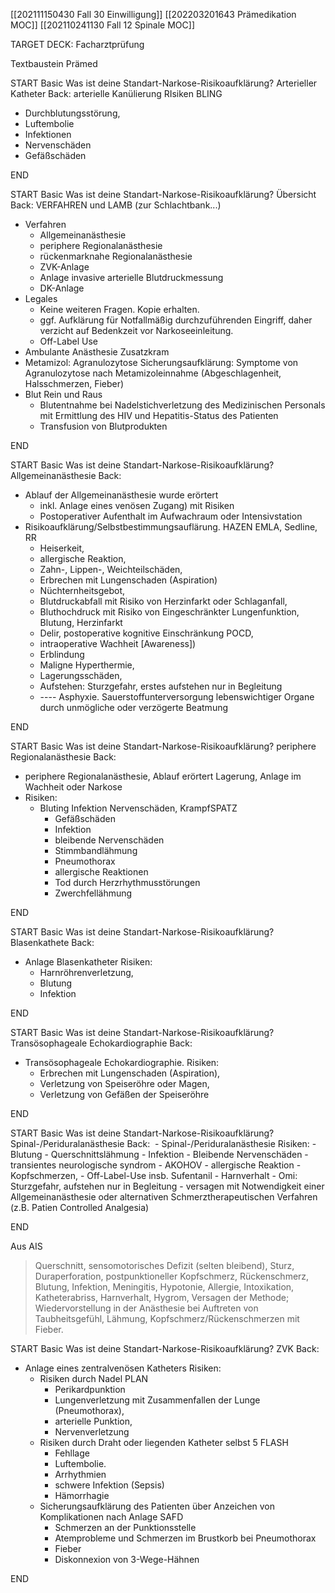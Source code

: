 [[202111150430 Fall 30 Einwilligung]]
[[202203201643 Prämedikation MOC]]
[[202110241130 Fall 12 Spinale MOC]]

TARGET DECK: Facharztprüfung

Textbaustein Prämed

START
Basic
Was ist deine Standart-Narkose-Risikoaufklärung? Arterieller Katheter
Back:
arterielle Kanülierung RIsiken BLING
- Durchblutungsstörung,
- Luftembolie
- Infektionen  
- Nervenschäden
- Gefäßschäden 
<!--ID: 1646311158448-->
END

START
Basic
Was ist deine Standart-Narkose-Risikoaufklärung? Übersicht
Back:
VERFAHREN und LAMB (zur Schlachtbank...)
- Verfahren
	- Allgemeinanästhesie
	- periphere Regionalanästhesie
	- rückenmarknahe Regionalanästhesie
	- ZVK-Anlage
	- Anlage invasive arterielle Blutdruckmessung
	- DK-Anlage
- Legales
	- Keine weiteren Fragen. Kopie erhalten.
	- ggf. Aufklärung für Notfallmäßig durchzuführenden Eingriff, daher verzicht auf Bedenkzeit vor Narkoseeinleitung.
	- Off-Label Use
- Ambulante Anästhesie Zusatzkram
- Metamizol: Agranulozytose Sicherungsaufklärung: Symptome von Agranulozytose nach Metamizoleinnahme (Abgeschlagenheit, Halsschmerzen, Fieber)
- Blut Rein und Raus
	- Blutentnahme bei Nadelstichverletzung des Medizinischen Personals mit Ermittlung des HIV und Hepatitis-Status des Patienten
	- Transfusion von Blutprodukten 
<!--ID: 1646310773329-->
END

START
Basic
Was ist deine Standart-Narkose-Risikoaufklärung? Allgemeinanästhesie
Back:
- Ablauf der Allgemeinanästhesie wurde erörtert
	- inkl. Anlage eines venösen Zugang) mit Risiken 
	- Postoperativer Aufenthalt im Aufwachraum oder Intensivstation
- Risikoaufklärung/Selbstbestimmungsauflärung. HAZEN EMLA, Sedline, RR
	- Heiserkeit, 
	- allergische Reaktion, 
	- Zahn-, Lippen-, Weichteilschäden, 
	- Erbrechen mit Lungenschaden (Aspiration)
	- Nüchternheitsgebot, 
	- Blutdruckabfall mit Risiko von Herzinfarkt oder Schlaganfall, 
	- Bluthochdruck mit Risiko von Eingeschränkter Lungenfunktion, Blutung, Herzinfarkt
	- Delir, postoperative kognitive Einschränkung POCD, 
	- intraoperative Wachheit [Awareness])
	- Erblindung
	- Maligne Hyperthermie, 
	- Lagerungsschäden, 
	- Aufstehen: Sturzgefahr, erstes aufstehen nur in Begleitung
	- ---- Asphyxie. Sauerstoffunterversorgung lebenswichtiger Organe durch unmögliche oder verzögerte Beatmung
<!--ID: 1646310773356-->
END

START
Basic
Was ist deine Standart-Narkose-Risikoaufklärung? periphere Regionalanästhesie
Back:
- periphere Regionalanästhesie, Ablauf erörtert Lagerung, Anlage im Wachheit oder Narkose
- Risiken: 
	- Bluting Infektion Nervenschäden, KrampfSPATZ
		- Gefäßschäden
		- Infektion
		- bleibende Nervenschäden
		- Stimmbandlähmung
		- Pneumothorax
		- allergische Reaktionen
		- Tod durch Herzrhythmusstörungen
		- Zwerchfellähmung
<!--ID: 1646310773368-->
END


START
Basic
Was ist deine Standart-Narkose-Risikoaufklärung? Blasenkathete
Back:
- Anlage Blasenkatheter Risiken:
	- Harnröhrenverletzung,
	- Blutung
	- Infektion
<!--ID: 1646310773380-->
END

START
Basic
Was ist deine Standart-Narkose-Risikoaufklärung? Transösophageale Echokardiographie
Back:
- Transösophageale Echokardiographie. Risiken: 
	- Erbrechen mit Lungenschaden (Aspiration), 
	- Verletzung von Speiseröhre oder Magen, 
	- Verletzung von Gefäßen der Speiseröhre
<!--ID: 1646310773390-->
END


START
Basic
Was ist deine Standart-Narkose-Risikoaufklärung? Spinal-/Periduralanästhesie
Back:
 - Spinal-/Periduralanästhesie Risiken:
	 - Blutung
	 - Querschnittslähmung
	 - Infektion
	 - Bleibende Nervenschäden
	 - transientes neurologische syndrom
	 - AKOHOV
		 - allergische Reaktion
		 - Kopfschmerzen,
		 - Off-Label-Use insb. Sufentanil
		 - Harnverhalt
		 - Omi: Sturzgefahr, aufstehen nur in Begleitung
		 - versagen mit Notwendigkeit einer Allgemeinanästhesie oder alternativen Schmerztherapeutischen Verfahren (z.B. Patien Controlled Analgesia)
<!--ID: 1646310773397-->
END

 
Aus AIS
>Querschnitt, sensomotorisches Defizit (selten bleibend), Sturz, Duraperforation, postpunktioneller Kopfschmerz, Rückenschmerz, Blutung, Infektion, Meningitis, Hypotonie, Allergie, Intoxikation, Katheterabriss, Harnverhalt, Hygrom, Versagen der Methode; Wiedervorstellung in der Anästhesie bei Auftreten von Taubheitsgefühl, Lähmung, Kopfschmerz/Rückenschmerzen mit Fieber.

START
Basic
Was ist deine Standart-Narkose-Risikoaufklärung? ZVK
Back:
- Anlage eines zentralvenösen Katheters Risiken:
	- Risiken durch Nadel PLAN
		- Perikardpunktion	
		- Lungenverletzung mit Zusammenfallen der Lunge (Pneumothorax), 
		- arterielle Punktion, 
		- Nervenverletzung
	- Risiken durch Draht oder liegenden Katheter selbst 5 FLASH
		- Fehllage
		- Luftembolie. 
		- Arrhythmien
		- schwere Infektion (Sepsis)
		- Hämorrhagie
	- Sicherungsaufklärung des Patienten über Anzeichen von Komplikationen nach Anlage SAFD
		- Schmerzen an der Punktionsstelle
		- Atemprobleme und Schmerzen im Brustkorb bei Pneumothorax
		- Fieber
		- Diskonnexion von 3-Wege-Hähnen
<!--ID: 1646310954922-->
END



